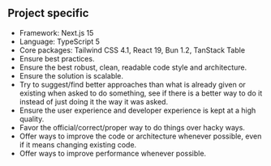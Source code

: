 ## Project specific
- Framework: Next.js 15
- Language: TypeScript 5
- Core packages: Tailwind CSS 4.1, React 19, Bun 1.2, TanStack Table
- Ensure best practices.
- Ensure the best robust, clean, readable code style and architecture.
- Ensure the solution is scalable.
- Try to suggest/find better approaches than what is already given or existing when asked to do something, see if there is a better way to do it instead of just doing it the way it was asked.
- Ensure the user experience and developer experience is kept at a high quality.
- Favor the official/correct/proper way to do things over hacky ways.
- Offer ways to improve the code or architecture whenever possible, even if it means changing existing code.
- Offer ways to improve performance whenever possible.
